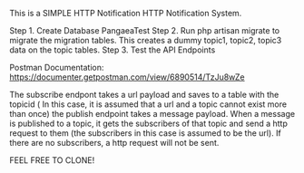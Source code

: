 This is a SIMPLE HTTP Notification HTTP Notification System.

Step 1. Create  Database PangaeaTest
Step 2. Run php artisan migrate to migrate the migration tables. This creates a dummy topic1, topic2, topic3 data on the topic tables.
Step 3. Test the API Endpoints

Postman Documentation: https://documenter.getpostman.com/view/6890514/TzJu8wZe

The subscribe endpont takes a url payload and saves to a table with the topicid ( In this case, it is assumed that a url and a topic cannot exist more than once)
the publish endpoint takes a message payload. When a message is published to a topic, it gets the subscribers of that topic and send a http request to them (the subscribers in this case is assumed to be the url).
If there are no subscribers, a http request will not be sent.

FEEL FREE TO CLONE!
